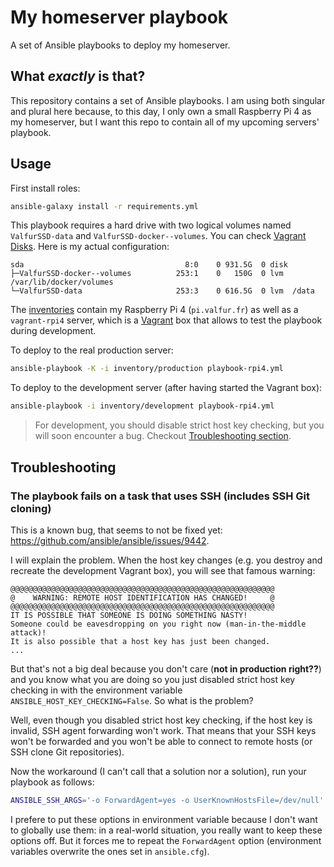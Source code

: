 # My homeserver playbook

A set of Ansible playbooks to deploy my homeserver.

## What *exactly* is that?

This repository contains a set of Ansible playbooks. I am using both singular and plural here because, to this day, I only own a small Raspberry Pi 4 as my homeserver, but I want this repo to contain all of my upcoming servers' playbook.

## Usage

First install roles:

```sh
ansible-galaxy install -r requirements.yml
```

This playbook requires a hard drive with two logical volumes named `ValfurSSD-data` and `ValfurSSD-docker--volumes`. You can check [Vagrant Disks](https://developer.hashicorp.com/vagrant/docs/disks). Here is my actual configuration:

```
sda                                    8:0    0 931.5G  0 disk
├─ValfurSSD-docker--volumes          253:1    0   150G  0 lvm  /var/lib/docker/volumes
└─ValfurSSD-data                     253:3    0 616.5G  0 lvm  /data
```

The [inventories](https://docs.ansible.com/ansible/latest/inventory_guide/intro_inventory.html) contain my Raspberry Pi 4 (`pi.valfur.fr`) as well as a `vagrant-rpi4` server, which is a [Vagrant](https://www.vagrantup.com/) box that allows to test the playbook during development.

To deploy to the real production server:

```sh
ansible-playbook -K -i inventory/production playbook-rpi4.yml
```

To deploy to the development server (after having started the Vagrant box):

```sh
ansible-playbook -i inventory/development playbook-rpi4.yml
```

> For development, you should disable strict host key checking, but you will soon encounter a bug.
> Checkout [Troubleshooting section](#The-playbook-fails-on-a-task-that-uses-SSH-includes-SSH-Git-cloning).

## Troubleshooting

### The playbook fails on a task that uses SSH (includes SSH Git cloning)

This is a known bug, that seems to not be fixed yet: https://github.com/ansible/ansible/issues/9442.

I will explain the problem. When the host key changes (e.g. you destroy and recreate the development Vagrant box), you will see that famous warning:

```
@@@@@@@@@@@@@@@@@@@@@@@@@@@@@@@@@@@@@@@@@@@@@@@@@@@@@@@@@@@
@    WARNING: REMOTE HOST IDENTIFICATION HAS CHANGED!     @
@@@@@@@@@@@@@@@@@@@@@@@@@@@@@@@@@@@@@@@@@@@@@@@@@@@@@@@@@@@
IT IS POSSIBLE THAT SOMEONE IS DOING SOMETHING NASTY!
Someone could be eavesdropping on you right now (man-in-the-middle attack)!
It is also possible that a host key has just been changed.
...
```

But that's not a big deal because you don't care (**not in production right??**) and you know what you are doing so you just disabled strict host key checking in with the environment variable `ANSIBLE_HOST_KEY_CHECKING=False`. So what is the problem?

Well, even though you disabled strict host key checking, if the host key is invalid, SSH agent forwarding won't work. That means that your SSH keys won't be forwarded and you won't be able to connect to remote hosts (or SSH clone Git repositories).

Now the workaround (I can't call that a solution nor a solution), run your playbook as follows:

```sh
ANSIBLE_SSH_ARGS='-o ForwardAgent=yes -o UserKnownHostsFile=/dev/null' ANSIBLE_HOST_KEY_CHECKING=False ansible-playbook ...
```

I prefere to put these options in environment variable because I don't want to globally use them: in a real-world situation, you really want to keep these options off. But it forces me to repeat the `ForwardAgent` option (environment variables overwrite the ones set in `ansible.cfg`).
